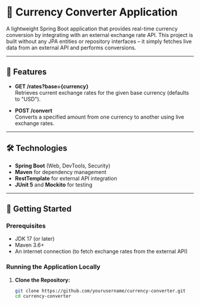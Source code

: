 # 💱 Currency Converter Application

A lightweight Spring Boot application that provides real-time currency conversion by integrating with an external exchange rate API. This project is built without any JPA entities or repository interfaces – it simply fetches live data from an external API and performs conversions.

---

## 🚀 Features

- **GET /rates?base={currency}**  
  Retrieves current exchange rates for the given base currency (defaults to "USD").

- **POST /convert**  
  Converts a specified amount from one currency to another using live exchange rates.

---

## 🛠 Technologies

- **Spring Boot** (Web, DevTools, Security)
- **Maven** for dependency management
- **RestTemplate** for external API integration
- **JUnit 5** and **Mockito** for testing

---

## 🔧 Getting Started

### Prerequisites

- JDK 17 (or later)
- Maven 3.6+
- An internet connection (to fetch exchange rates from the external API)

### Running the Application Locally

1. **Clone the Repository:**

   ```bash
   git clone https://github.com/yourusername/currency-converter.git
   cd currency-converter
